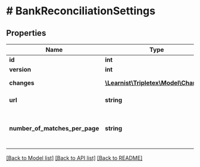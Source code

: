 # # BankReconciliationSettings

## Properties

Name | Type | Description | Notes
------------ | ------------- | ------------- | -------------
**id** | **int** |  | [optional]
**version** | **int** |  | [optional]
**changes** | [**\Learnist\Tripletex\Model\Change[]**](Change.md) |  | [optional] [readonly]
**url** | **string** |  | [optional] [readonly]
**number_of_matches_per_page** | **string** | The number of matches showed per page in bank reconciliation. |

[[Back to Model list]](../../README.md#models) [[Back to API list]](../../README.md#endpoints) [[Back to README]](../../README.md)

